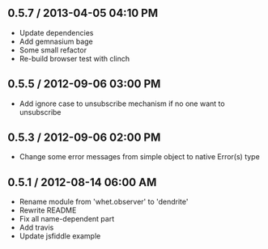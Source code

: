 ## 0.5.7 / 2013-04-05 04:10 PM

  - Update dependencies
  - Add gemnasium bage
  - Some small refactor
  - Re-build browser test with clinch

## 0.5.5 / 2012-09-06 03:00 PM

  - Add ignore case to unsubscribe mechanism if no one want to unsubscribe

## 0.5.3 / 2012-09-06 02:00 PM

  - Change some error messages from simple object to native Error(s) type

## 0.5.1 / 2012-08-14 06:00 AM

  - Rename module from 'whet.observer' to 'dendrite'
  - Rewrite README
  - Fix all name-dependent part
  - Add travis
  - Update jsfiddle example
